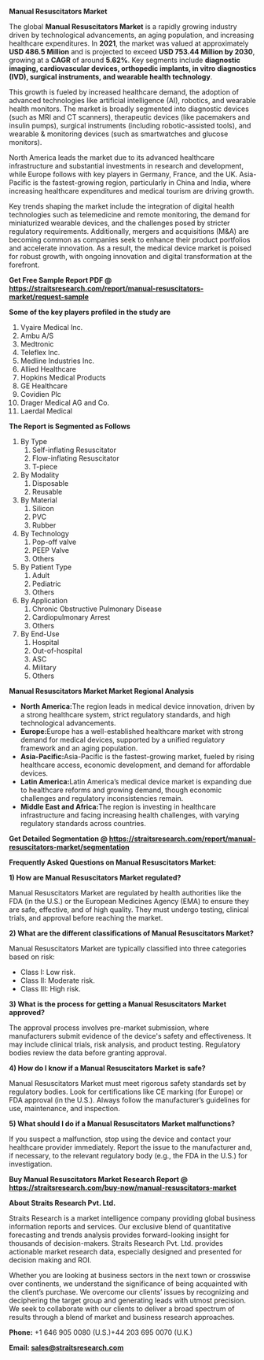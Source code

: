 <p><strong>Manual Resuscitators Market</strong></p>
<p>The global <strong>Manual Resuscitators Market</strong> is a rapidly growing industry driven by technological advancements, an aging population, and increasing healthcare expenditures. In <strong>2021</strong>, the market was valued at approximately <strong>USD 486.5 Million</strong> and is projected to exceed <strong>USD 753.44 Million</strong><strong> by 2030</strong>, growing at a <strong>CAGR</strong> of around <strong>5.62</strong><strong>%</strong>. Key segments include <strong>diagnostic imaging, cardiovascular devices, orthopedic implants, in vitro diagnostics (IVD), surgical instruments, and wearable health technology</strong>.</p>
<p>This growth is fueled by increased healthcare demand, the adoption of advanced technologies like artificial intelligence (AI), robotics, and wearable health monitors. The market is broadly segmented into diagnostic devices (such as MRI and CT scanners), therapeutic devices (like pacemakers and insulin pumps), surgical instruments (including robotic-assisted tools), and wearable &amp; monitoring devices (such as smartwatches and glucose monitors).</p>
<p>North America leads the market due to its advanced healthcare infrastructure and substantial investments in research and development, while Europe follows with key players in Germany, France, and the UK. Asia-Pacific is the fastest-growing region, particularly in China and India, where increasing healthcare expenditures and medical tourism are driving growth.</p>
<p>Key trends shaping the market include the integration of digital health technologies such as telemedicine and remote monitoring, the demand for miniaturized wearable devices, and the challenges posed by stricter regulatory requirements. Additionally, mergers and acquisitions (M&amp;A) are becoming common as companies seek to enhance their product portfolios and accelerate innovation. As a result, the medical device market is poised for robust growth, with ongoing innovation and digital transformation at the forefront.</p>
<p><strong>Get Free Sample Report PDF @ <a href=https://straitsresearch.com/report/manual-resuscitators-market/request-sample>https://straitsresearch.com/report/manual-resuscitators-market/request-sample</a></strong></p>
<div>
<div><strong>Some of the key players profiled in the study are</strong></div>
</div>
<p><ol>
<li>Vyaire Medical Inc.</li>
<li>Ambu A/S</li>
<li>Medtronic</li>
<li>Teleflex Inc.</li>
<li>Medline Industries Inc.</li>
<li>Allied Healthcare</li>
<li>Hopkins Medical Products</li>
<li>GE Healthcare</li>
<li>Covidien Plc</li>
<li>Drager Medical AG and Co.</li>
<li>Laerdal Medical</li>
</ol></p>
<p><strong>The Report is Segmented as Follows</strong></p>
<p><ol>
<li>By Type
<ol>
<li>Self-inflating Resuscitator</li>
<li>Flow-inflating Resuscitator</li>
<li>T-piece</li>
</ol>
</li>
<li>By Modality
<ol>
<li>Disposable</li>
<li>Reusable</li>
</ol>
</li>
<li>By Material
<ol>
<li>Silicon</li>
<li>PVC</li>
<li>Rubber</li>
</ol>
</li>
<li>By Technology
<ol>
<li>Pop-off valve</li>
<li>PEEP Valve</li>
<li>Others</li>
</ol>
</li>
<li>By Patient Type
<ol>
<li>Adult</li>
<li>Pediatric</li>
<li>Others</li>
</ol>
</li>
<li>By Application
<ol>
<li>Chronic Obstructive Pulmonary Disease</li>
<li>Cardiopulmonary Arrest</li>
<li>Others</li>
</ol>
</li>
<li>By End-Use
<ol>
<li>Hospital</li>
<li>Out-of-hospital</li>
<li>ASC</li>
<li>Military</li>
<li>Others</li>
</ol>
</li>
</ol></p>
<p><strong>Manual Resuscitators Market Market Regional Analysis</strong></p>
<ul>
<li><strong>North America:</strong>The region leads in medical device innovation, driven by a strong healthcare system, strict regulatory standards, and high technological advancements.</li>
<li><strong>Europe:</strong>Europe has a well-established healthcare market with strong demand for medical devices, supported by a unified regulatory framework and an aging population.</li>
<li><strong>Asia-Pacific:</strong>Asia-Pacific is the fastest-growing market, fueled by rising healthcare access, economic development, and demand for affordable devices.</li>
<li><strong>Latin America:</strong>Latin America&rsquo;s medical device market is expanding due to healthcare reforms and growing demand, though economic challenges and regulatory inconsistencies remain.</li>
<li><strong>Middle East and Africa:</strong>The region is investing in healthcare infrastructure and facing increasing health challenges, with varying regulatory standards across countries.</li>
</ul>
<p><strong>Get Detailed Segmentation @ <a href=https://straitsresearch.com/report/manual-resuscitators-market/segmentation>https://straitsresearch.com/report/manual-resuscitators-market/segmentation</a></strong></p>
<p><strong>Frequently Asked Questions on Manual Resuscitators Market:</strong></p>
<p><strong>1) How are Manual Resuscitators Market regulated?</strong></p>
<p>Manual Resuscitators Market are regulated by health authorities like the FDA (in the U.S.) or the European Medicines Agency (EMA) to ensure they are safe, effective, and of high quality. They must undergo testing, clinical trials, and approval before reaching the market.</p>
<p><strong>2) What are the different classifications of Manual Resuscitators Market?</strong></p>
<p>Manual Resuscitators Market are typically classified into three categories based on risk:</p>
<ul>
<li>Class I: Low risk.</li>
<li>Class II: Moderate risk.</li>
<li>Class III: High risk.</li>
</ul>
<p><strong>3) What is the process for getting a Manual Resuscitators Market approved?</strong></p>
<p>The approval process involves pre-market submission, where manufacturers submit evidence of the device's safety and effectiveness. It may include clinical trials, risk analysis, and product testing. Regulatory bodies review the data before granting approval.</p>
<p><strong>4) How do I know if a Manual Resuscitators Market is safe?</strong></p>
<p>Manual Resuscitators Market must meet rigorous safety standards set by regulatory bodies. Look for certifications like CE marking (for Europe) or FDA approval (in the U.S.). Always follow the manufacturer&rsquo;s guidelines for use, maintenance, and inspection.</p>
<p><strong>5) What should I do if a Manual Resuscitators Market malfunctions?</strong></p>
<p>If you suspect a malfunction, stop using the device and contact your healthcare provider immediately. Report the issue to the manufacturer and, if necessary, to the relevant regulatory body (e.g., the FDA in the U.S.) for investigation.</p>
<p><strong>Buy Manual Resuscitators Market Research Report @ <a href=https://straitsresearch.com/buy-now/manual-resuscitators-market>https://straitsresearch.com/buy-now/manual-resuscitators-market</a></strong></p>
<p><strong>About Straits Research Pvt. Ltd.</strong></p>
<p>Straits Research is a market intelligence company providing global business information reports and services. Our exclusive blend of quantitative forecasting and trends analysis provides forward-looking insight for thousands of decision-makers. Straits Research Pvt. Ltd. provides actionable market research data, especially designed and presented for decision making and ROI.</p>
<p>Whether you are looking at business sectors in the next town or crosswise over continents, we understand the significance of being acquainted with the client&rsquo;s purchase. We overcome our clients&rsquo; issues by recognizing and deciphering the target group and generating leads with utmost precision. We seek to collaborate with our clients to deliver a broad spectrum of results through a blend of market and business research approaches.</p>
<p><strong><strong>Phone:</strong></strong> +1 646 905 0080 (U.S.)+44 203 695 0070 (U.K.)</p>
<p><strong><strong>Email: </strong></strong><a href=mailto:sales@straitsresearch.com><strong><u><strong>sales@straitsresearch.com</strong></u></strong></a></p>
